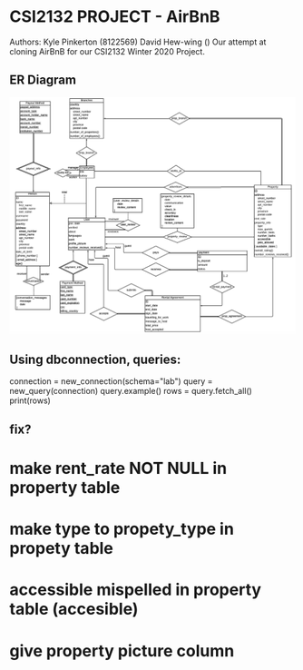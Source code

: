 # CSI2132 PROJECT - AirBnB 
Authors: Kyle Pinkerton (8122569) David Hew-wing ()
Our attempt at cloning AirBnB for our CSI2132 Winter 2020 Project.

## ER Diagram
<img src="./docs/ERDiagram.png"/>

## Using dbconnection, queries:
connection = new_connection(schema="lab")
query = new_query(connection)
query.example()
rows = query.fetch_all()
print(rows)

## fix?
# make rent_rate NOT NULL in property table
# make type to propety_type in propety table
# accessible mispelled in property table (accesible)
# give property picture column